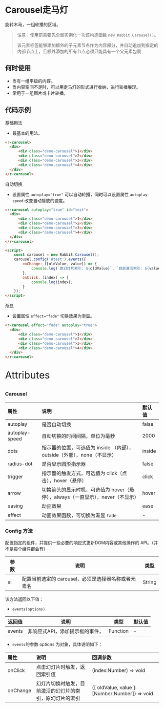 # Carousel走马灯

旋转木马，一组轮播的区域。

> 注意：使用前需要先全局实例化一次该构造函数  `new Rabbit.Carousel()`。
>
> 该元素标签能够添加额外的子元素节点作为内容部分，并自动追加到指定的内部节点上，且额外添加的所有节点必须只能具有一个父元素包裹

## 何时使用

- 当有一组平级的内容。
- 当内容空间不足时，可以用走马灯的形式进行收纳，进行轮播展现。
- 常用于一组图片或卡片轮播。

## 代码示例

基础用法

- 最基本的用法。

```html
<r-carousel>
  <div>
      <div class="demo-carousel">1</div>
      <div class="demo-carousel">2</div>
      <div class="demo-carousel">3</div>
      <div class="demo-carousel">4</div>
  </div>
</r-carousel>
```

自动切换

- 设置属性 `autoplay="true"` 可以自动轮播，同时可以设置属性 `autoplay-speed` 改变自动播放的速度。

```html
<r-carousel autoplay="true" id="test">
  <div>
      <div class="demo-carousel">1</div>
      <div class="demo-carousel">2</div>
      <div class="demo-carousel">3</div>
      <div class="demo-carousel">4</div>
  </div>
</r-carousel>

<script>
	const carousel = new Rabbit.Carousel();
    carousel.config('#test').events({
        onChange: ([oldValue, value]) => {
            console.log(`原幻灯片索引: ${oldValue}`, `目前激活索引: ${value}`);
        },
        onClick: (index) => {
            console.log(index);
        }
    });
</script>
```

渐显

- 设置属性 `effect="fade"` 切换效果为渐显。

```html
<r-carousel effect="fade" autoplay="true">
  <div>
      <div class="demo-carousel">1</div>
      <div class="demo-carousel">2</div>
      <div class="demo-carousel">3</div>
      <div class="demo-carousel">4</div>
  </div>
</r-carousel>
```

<p style="font-size: 32px">Attributes</p>

### Carousel

| 属性           | 说明                                                         | 默认值 |
| :------------- | :----------------------------------------------------------- | :----- |
| autoplay       | 是否自动切换                                                 | false  |
| autoplay-speed | 自动切换的时间间隔，单位为毫秒                               | 2000   |
| dots           | 指示器的位置，可选值为 inside （内部），outside（外部），none（不显示） | inside |
| radius-dot     | 是否显示圆形指示器                                           | false  |
| trigger        | 指示器的触发方式，可选值为 click（点击），hover（悬停）      | click  |
| arrow          | 切换箭头的显示时机，可选值为 hover（悬停），always（一直显示），never（不显示） | hover  |
| easing         | 动画效果                                                     | ease   |
| effect         | 动画效果函数，可切换为渐显 `fade`                            | -      |

### Config  方法

配置指定的组件，并提供一些必要的响应式更新DOM内容或其他操作的 API。（并不是每个组件都会有）

| 参数 | 说明                                                | 类型   |
| ---- | --------------------------------------------------- | ------ |
| el   | 配置当前选定的 carousel，必须是选择器名称或者元素名 | String |

该方法返回以下值：

- `events(options)`

| 返回值 | 说明                            | 类型     | 默认值 |
| ------ | ------------------------------- | -------- | ------ |
| events | 非响应式API，添加提示框的事件， | Function | -      |

- `events`的参数 options 为对象，具体说明如下：

| 属性     | 说明                                                     | 回调参数                                       |
| :------- | :------------------------------------------------------- | :--------------------------------------------- |
| onClick  | 点击幻灯片时触发，返回索引值                             | (index:Number) => void                         |
| onChange | 幻灯片切换时触发，目前激活的幻灯片的索引，原幻灯片的索引 | ([ oldValue, value ]: [Number,Number]) => void |